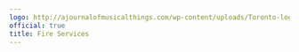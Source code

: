 ```yaml
---
logo: http://ajournalofmusicalthings.com/wp-content/uploads/Toronto-logo.png
official: true
title: Fire Services
---
```

